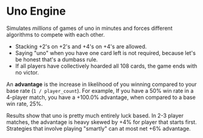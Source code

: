 # Uno Engine
Simulates *millions* of games of uno in minutes and forces different algorithms to compete with each other.
- Stacking +2's on +2's and +4's on +4's are allowed.
- Saying "uno" when you have one card left is not required, because let's be honest that's a dumbass rule.
- If all players have collectively hoarded all 108 cards, the game ends with no victor.

An **advantage** is the increase in likelihood of you winning compared to your base rate (`1 / player_count`). For example, If you have a 50% win rate in a 4-player match, you have a +100.0% advantage, when compared to a base win rate, 25%.

Results show that uno is pretty much entirely luck based. In 2-3 player matches, the advantage is heavy skewed by +4% for player that starts first. Strategies that involve playing "smartly" can at most net +6% advantage.